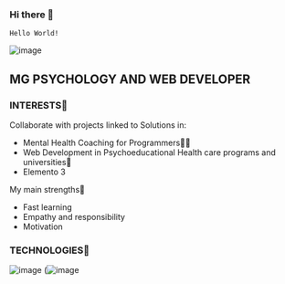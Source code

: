 ### Hi there 👋





~~~
Hello World!
~~~

![image](https://static.vecteezy.com/system/resources/thumbnails/000/693/934/small/dark-blue-technology-and-high-tech-abstract-background.jpg)


<!--
**BreitBits/BreitBits** is a ✨ _special_ ✨ repository because its `README.md` (this file) appears on your GitHub profile.







Here are some ideas to get you started:

- 🔭 I’m currently working on ...
- 🌱 I’m currently learning ...
- 👯 I’m looking to collaborate on ...
- 🤔 I’m looking for help with ...
- 💬 Ask me about ...
- 📫 How to reach me: ...
- 😄 Pronouns: ...
- ⚡ Fun fact: ...
-->

## MG PSYCHOLOGY AND WEB DEVELOPER 
### INTERESTS🚀
Collaborate with projects linked to Solutions in:

- Mental Health Coaching for Programmers🤹‍♀️
- Web Development in Psychoeducational Health care programs and universities🏅
- Elemento 3

My main strengths💪


- Fast learning
- Empathy and responsibility
- Motivation

### TECHNOLOGIES🚀
![image](https://miro.medium.com/max/902/1*KXGsAa3i3DY3Z4T2dOYP3A.jpeg) (![image](https://user-images.githubusercontent.com/89481611/132109471-d9cf4ba1-08f2-403c-a78d-5789a2dd65d7.png)








<!--
Al texto en Markdown puedes añadirle formato como **negrita** o *cursiva* de una manera muy sencilla.
-->
